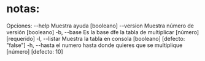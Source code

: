 # notas: 

Opciones:
      --help     Muestra ayuda             [booleano]      --version  Muestra número de versión [booleano]  -b, --base     Es la base dfe la tabla de
                 multiplicar     [número] [requerido]  -l, --listar   Muestra la tabla en consola
                        [booleano] [defecto: "false"]  -h, --hasta    el numero hasta donde quieres que se                 multiplique   [número] [defecto: 10]